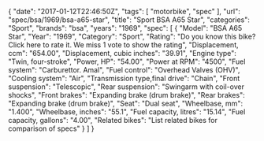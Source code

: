 {
    "date": "2017-01-12T22:46:50Z",
    "tags": [
        "motorbike",
        "spec"
    ],
    "url": "spec\/bsa\/1969\/bsa-a65-star",
    "title": "Sport BSA A65 Star",
    "categories": "Sport",
    "brands": "bsa",
    "years": "1969",
    "spec": [
        {
            "Model": "BSA A65 Star",
            "Year": "1969",
            "Category": "Sport",
            "Rating": "Do you know this bike?Click here to rate it. We miss 1 vote to show the rating",
            "Displacement, ccm": "654.00",
            "Displacement, cubic inches": "39.91",
            "Engine type": "Twin, four-stroke",
            "Power, HP": "54.00",
            "Power at RPM": "4500",
            "Fuel system": "Carburettor. Amal",
            "Fuel control": "Overhead Valves (OHV)",
            "Cooling system": "Air",
            "Transmission type,final drive": "Chain",
            "Front suspension": "Telescopic",
            "Rear suspension": "Swingarm with coil-over shocks",
            "Front brakes": "Expanding brake (drum brake)",
            "Rear brakes": "Expanding brake (drum brake)",
            "Seat": "Dual seat",
            "Wheelbase, mm": "1.400",
            "Wheelbase, inches": "55.1",
            "Fuel capacity, litres": "15.14",
            "Fuel capacity, gallons": "4.00",
            "Related bikes": "List related bikes for comparison of specs"
        }
    ]
}